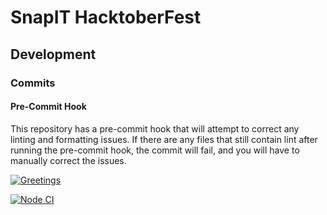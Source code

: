 # SnapIT HacktoberFest

## Development

### Commits

#### Pre-Commit Hook

This repository has a pre-commit hook that will attempt to correct any linting and formatting issues.
If there are any files that still contain lint after running the pre-commit
hook, the commit will fail, and you will have to manually correct the issues.

[![Greetings](https://github.com/docedson/snapit-hacktoberfest/actions/workflows/greetings.yml/badge.svg?branch=andy-ci-pipeline-integration)](https://github.com/docedson/snapit-hacktoberfest/actions/workflows/greetings.yml)

[![Node CI](https://github.com/docedson/snapit-hacktoberfest/actions/workflows/actions.yml/badge.svg?branch=andy-ci-pipeline-integration)](https://github.com/docedson/snapit-hacktoberfest/actions/workflows/actions.yml)
